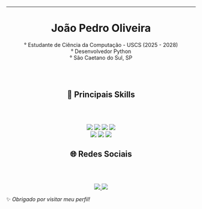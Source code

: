 
---
<h1 align="center">João Pedro Oliveira</h1>
<p align="center">° Estudante de Ciência da Computação - USCS (2025 - 2028)<br/>
  ° Desenvolvedor Python
  <br/>° São Caetano do Sul, SP</p>

<br/>
<br/>

<h2 align="center">🚀 Principais Skills</h2>
<br/>
<br/>

<p align="center">
<img src="https://img.shields.io/badge/Python-3776AB?style=for-the-badge&logo=python&logoColor=white"/>
<img src="https://github.com/user-attachments/assets/753307b4-b034-4842-9dbd-7ec67948d5ec"/>



<img src="https://img.shields.io/badge/pandas-150458?style=for-the-badge&logo=pandas&logoColor=white"/>
<img src="https://img.shields.io/badge/Streamlit-FF4B4B?style=for-the-badge&logo=streamlit&logoColor=white"/> <br/>
<img src="https://img.shields.io/badge/JavaScript-F7DF1E?style=for-the-badge&logo=javascript&logoColor=black"/>
<img src="https://img.shields.io/badge/HTML5-E34F26?style=for-the-badge&logo=html5&logoColor=white"/>
<img src="https://img.shields.io/badge/CSS3-1572B6?style=for-the-badge&logo=css3&logoColor=white"/>

<h2 align="center">🌐 Redes Sociais</h2>

<br/>
<br/>

<p align="center">
  <a href="https://www.linkedin.com/in/joão-pedro-guilherme-8bab09343">
    <img src="https://img.shields.io/badge/LinkedIn-0A66C2?style=for-the-badge&logo=linkedin&logoColor=white"/>
  </a>
  <a href="mailto:oliveiradev06@gmail.com">
    <img src="https://img.shields.io/badge/Gmail-D14836?style=for-the-badge&logo=gmail&logoColor=white"/>
  </a>
</p>




✨ _Obrigado por visitar meu perfil!_




